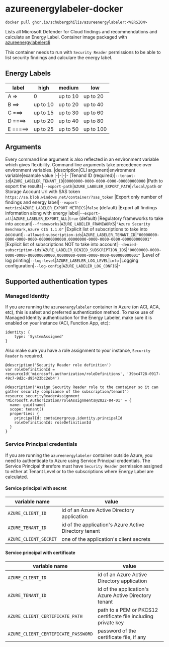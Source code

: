 # azureenergylabeler-docker
```
docker pull ghcr.io/schubergphilis/azureenergylabeler:<VERSION>
```
Lists all Microsoft Defender for Cloud findings and recommendations and calculate an Energy Label. 
Container image packaged with [azureenergylabelercli](https://pypi.org/project/azureenergylabelercli/)

This container needs to run with `Security Reader` permissions to be able to list security findings and calculare the energy label.

## Energy Labels
|label|high|medium|low
|-|-|-|-
|A =>|0|up to 10|up to 20|
|B ==>|up to 10|up to 20|up to 40|
|C ===>|up to 15|up to 30|up to 60|
|D ====>|up to 20|up to 40|up to 80|
|E =====>|up to 25|up to 50|up to 100|


## Arguments
Every command line argument is also reflected in an environment variable which gives flexibility. Command line arguments take precedence over environment variables.
|description|CLI argument|environment variable|example value
|-|-|-|-
|Tenand ID (required)|`--tenant-id`|`AZURE_LABELER_TENANT_ID`|`00000000-0000-0000-0000-000000000000`
|Path to export the results|`--export-path`|`AZURE_LABELER_EXPORT_PATH`|`/local/path` or Storage Account Url with SAS token `https://sa.blob.windows.net/container/?sas_token`
|Export only number of findings and energy label|`--export-metrics`|`AZURE_LABELER_EXPORT_METRICS`|`false` (default)
|Export all findings information along with energy label|`--export-all`|`AZURE_LABELER_EXPORT_ALL`|`true` (default)
|Regulatory frameworks to take into account|`--frameworks`|`AZURE_LABELER_FRAMEWORKS`|`"Azure Security Benchmark,Azure CIS 1.1.0"`
|Explicit list of subscriptions to take into account|`--allowed-subscription-ids`|`AZURE_LABELER_TENANT_ID`|`"00000000-0000-0000-0000-000000000000,00000000-0000-0000-0000-000000000001"`
|Explicit list of subscriptions NOT to take into account|`--denied-subscription-ids`|`AZURE_LABELER_DENIED_SUBSCRIPTION_IDS`|`"00000000-0000-0000-0000-000000000000,00000000-0000-0000-0000-000000000001"`
|Level of log printing|`--log-level`|`AZURE_LABELER_LOG_LEVEL`|`info`
|Logging configuration|`--log-config`|`AZURE_LABELER_LOG_CONFIG`|-

## Supported authentication types
### Managed Identity
If you are running the `azureenergylabeler` container in Azure (on ACI, ACA, etc), this is safest and preferred authentication method. 
To make use of Managed Identity authentication for the Energy Labeler, make sure it is enabled on your instance (ACI, Function App, etc):
```bicep
identity: {
    type: 'SystemAssigned'
}
```
Also make sure you have a role assignment to your instance, `Security Reader` is required.
```bicep
@description('Security Reader role definition')
var roleDefinitionId = resourceId('microsoft.authorization/roleDefinitions', '39bc4728-0917-49c7-9d2c-d95423bc2eb4')

@description('Assign Security Reader role to the container so it can gather security compliance of the subscription/tenant')
resource securityReaderAssignment 'Microsoft.Authorization/roleAssignments@2022-04-01' = {
  name: guid(name)
  scope: tenant()
  properties: {
    principalId: containergroup.identity.principalId
    roleDefinitionId: roleDefinitionId
  }
}
```
### Service Principal credentials
If you are running the `azureenergylabeler` container outside Azure, you need to authenticate to Azure using Service Principal credentials.
The Service Principal therefore must have `Security Reader` permission assigned to either at Tenant Level or to the subscriptions where Energy Label are calculated.
#### Service principal with secret
|variable name|value
|-|-
|`AZURE_CLIENT_ID`|id of an Azure Active Directory application
|`AZURE_TENANT_ID`|id of the application's Azure Active Directory tenant
|`AZURE_CLIENT_SECRET`|one of the application's client secrets

#### Service principal with certificate
|variable name|value
|-|-
|`AZURE_CLIENT_ID`|id of an Azure Active Directory application
|`AZURE_TENANT_ID`|id of the application's Azure Active Directory tenant
|`AZURE_CLIENT_CERTIFICATE_PATH`|path to a PEM or PKCS12 certificate file including private key
|`AZURE_CLIENT_CERTIFICATE_PASSWORD`|password of the certificate file, if any

